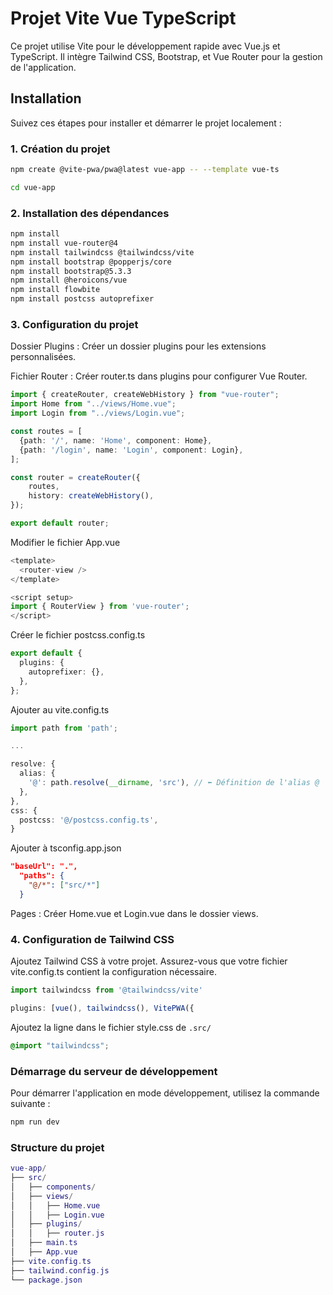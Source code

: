# Projet Vite Vue TypeScript

Ce projet utilise Vite pour le développement rapide avec Vue.js et TypeScript. Il intègre Tailwind CSS, Bootstrap, et Vue Router pour la gestion de l'application.

## Installation

Suivez ces étapes pour installer et démarrer le projet localement :


### 1. Création du projet

```sh
npm create @vite-pwa/pwa@latest vue-app -- --template vue-ts
```
```sh
cd vue-app
```


### 2. Installation des dépendances

```sh
npm install
npm install vue-router@4
npm install tailwindcss @tailwindcss/vite
npm install bootstrap @popperjs/core
npm install bootstrap@5.3.3
npm install @heroicons/vue
npm install flowbite
npm install postcss autoprefixer
```


### 3. Configuration du projet

Dossier Plugins : Créer un dossier plugins pour les extensions personnalisées.

Fichier Router : Créer router.ts dans plugins pour configurer Vue Router.

```ts
import { createRouter, createWebHistory } from "vue-router";
import Home from "../views/Home.vue";
import Login from "../views/Login.vue";

const routes = [
  {path: '/', name: 'Home', component: Home},
  {path: '/login', name: 'Login', component: Login},
];

const router = createRouter({
    routes,
    history: createWebHistory(),
});

export default router;
```

Modifier le fichier App.vue

```ts
<template>
  <router-view />
</template>

<script setup>
import { RouterView } from 'vue-router';
</script>
```

Créer le fichier postcss.config.ts

```ts
export default {
  plugins: {
    autoprefixer: {},
  },
};
```

Ajouter au vite.config.ts

```ts
import path from 'path';

...

resolve: {
  alias: {
    '@': path.resolve(__dirname, 'src'), // ⬅️ Définition de l'alias @
  },
},
css: {
  postcss: '@/postcss.config.ts',
}
```


Ajouter à tsconfig.app.json

```json
"baseUrl": ".",
  "paths": {
    "@/*": ["src/*"]
  }
```

Pages : Créer Home.vue et Login.vue dans le dossier views.


### 4. Configuration de Tailwind CSS

Ajoutez Tailwind CSS à votre projet. Assurez-vous que votre fichier vite.config.ts contient la configuration nécessaire.

```ts
import tailwindcss from '@tailwindcss/vite'
```
```ts
plugins: [vue(), tailwindcss(), VitePWA({
```
Ajoutez la ligne dans le fichier style.css de ```.src/```

```css
@import "tailwindcss";
```


### Démarrage du serveur de développement

Pour démarrer l'application en mode développement, utilisez la commande suivante :

```sh
npm run dev
```


### Structure du projet

```lua
vue-app/
├── src/
│   ├── components/
│   ├── views/
│   │   ├── Home.vue
│   │   ├── Login.vue
│   ├── plugins/
│   │   ├── router.js
│   ├── main.ts
│   ├── App.vue
├── vite.config.ts
├── tailwind.config.js
└── package.json
```

